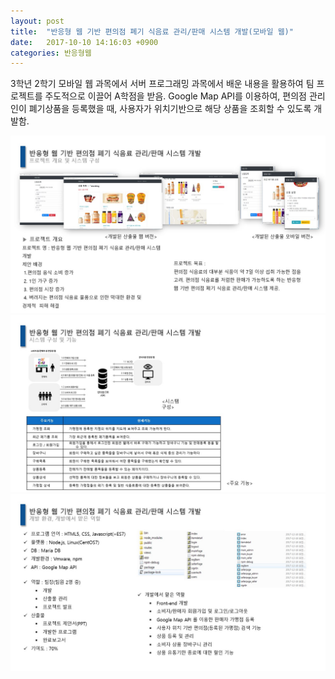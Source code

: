 ```yaml
---
layout: post
title:  "반응형 웹 기반 편의점 폐기 식음료 관리/판매 시스템 개발(모바일 웹)"
date:   2017-10-10 14:16:03 +0900
categories: 반응형웹
---
```

3학년 2학기 모바일 웹 과목에서 서버 프로그래밍 과목에서 배운 내용을 활용하여 팀 프로젝트를 주도적으로 이끌어 A학점을 받음. Google Map API를 이용하여, 편의점 관리인이 폐기상품을 등록했을 때, 사용자가 위치기반으로 해당 상품을 조회할 수 있도록 개발함.


<img src="/assets/project2/Slide9.jpg" width="1200px" title="" alt=""><br/>
<img src="/assets/project2/Slide10.jpg" width="1200px" title="" alt=""><br/>
<img src="/assets/project2/Slide11.jpg" width="1200px" title="" alt=""><br/>



[jekyll-docs]: https://jekyllrb.com/docs/home
[jekyll-gh]:   https://github.com/jekyll/jekyll
[jekyll-talk]: https://talk.jekyllrb.com/

